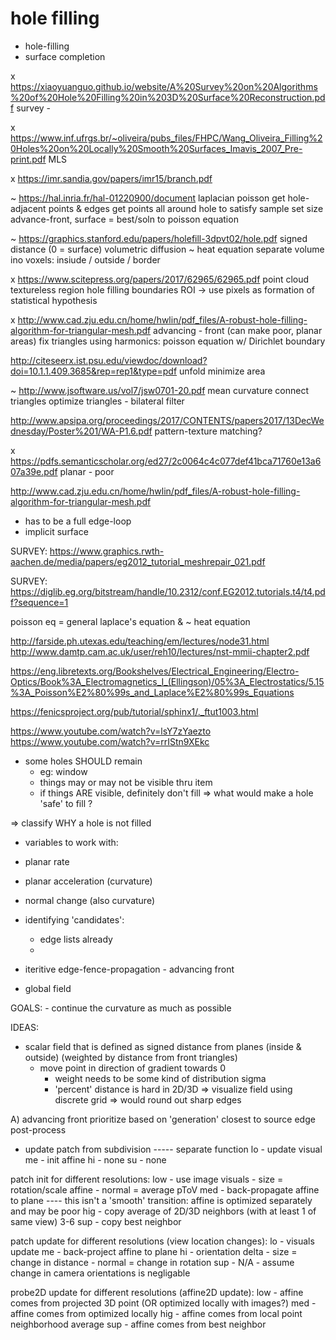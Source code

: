 
# hole filling

- hole-filling
- surface completion


x https://xiaoyuanguo.github.io/website/A%20Survey%20on%20Algorithms%20of%20Hole%20Filling%20in%203D%20Surface%20Reconstruction.pdf
survey - 

x https://www.inf.ufrgs.br/~oliveira/pubs_files/FHPC/Wang_Oliveira_Filling%20Holes%20on%20Locally%20Smooth%20Surfaces_Imavis_2007_Pre-print.pdf
MLS

x https://imr.sandia.gov/papers/imr15/branch.pdf

~ https://hal.inria.fr/hal-01220900/document
	laplacian
	poisson
	get hole-adjacent points & edges
	get points all around hole to satisfy sample set size
	advance-front, surface = best/soln to poisson equation


~ https://graphics.stanford.edu/papers/holefill-3dpvt02/hole.pdf
	signed distance (0 = surface)
	volumetric diffusion ~ heat equation
	separate volume ino voxels: insiude / outside / border


x https://www.scitepress.org/papers/2017/62965/62965.pdf
	point cloud
	textureless region hole filling
	boundaries
	ROI -> use pixels as formation of statistical hypothesis

x http://www.cad.zju.edu.cn/home/hwlin/pdf_files/A-robust-hole-filling-algorithm-for-triangular-mesh.pdf
	advancing - front (can make poor, planar areas)
	fix triangles using harmonics: poisson equation w/ Dirichlet boundary


http://citeseerx.ist.psu.edu/viewdoc/download?doi=10.1.1.409.3685&rep=rep1&type=pdf
unfold minimize area

~ http://www.jsoftware.us/vol7/jsw0701-20.pdf
mean curvature
connect triangles
optimize triangles - bilateral filter 

http://www.apsipa.org/proceedings/2017/CONTENTS/papers2017/13DecWednesday/Poster%201/WA-P1.6.pdf
pattern-texture matching?


x https://pdfs.semanticscholar.org/ed27/2c0064c4c077def41bca71760e13a607a39e.pdf
planar - poor






http://www.cad.zju.edu.cn/home/hwlin/pdf_files/A-robust-hole-filling-algorithm-for-triangular-mesh.pdf
- has to be a full edge-loop
- implicit surface













SURVEY:
https://www.graphics.rwth-aachen.de/media/papers/eg2012_tutorial_meshrepair_021.pdf

SURVEY:
https://diglib.eg.org/bitstream/handle/10.2312/conf.EG2012.tutorials.t4/t4.pdf?sequence=1






poisson eq = general laplace's equation & ~ heat equation

http://farside.ph.utexas.edu/teaching/em/lectures/node31.html
http://www.damtp.cam.ac.uk/user/reh10/lectures/nst-mmii-chapter2.pdf

https://eng.libretexts.org/Bookshelves/Electrical_Engineering/Electro-Optics/Book%3A_Electromagnetics_I_(Ellingson)/05%3A_Electrostatics/5.15%3A_Poisson%E2%80%99s_and_Laplace%E2%80%99s_Equations


https://fenicsproject.org/pub/tutorial/sphinx1/._ftut1003.html



https://www.youtube.com/watch?v=lsY7zYaezto
https://www.youtube.com/watch?v=rrIStn9XEkc







- some holes SHOULD remain
	- eg: window
	- things may or may not be visible thru item
	- if things ARE visible, definitely don't fill
=> what would make a hole 'safe' to fill ?

=> classify WHY a hole is not filled







- variables to work with:
- planar rate
- planar acceleration (curvature)
- normal change (also curvature)

- identifying 'candidates':
	- edge lists already
	- 

- iteritive edge-fence-propagation - advancing front
- global field 





GOALS:
	- continue the curvature as much as possible



IDEAS:

- scalar field that is defined as signed distance from planes (inside & outside) (weighted by distance from front triangles)
	- move point in direction of gradient towards 0
		- weight needs to be some kind of distribution sigma
		- 'percent' distance is hard in 2D/3D
	=> visualize field using discrete grid
	=> would round out sharp edges





A) 
	advancing front
	prioritize based on 'generation' closest to source edge
	post-process







- update patch from subdivision ----- separate function
	lo
		- update visual
	me
		- init affine
	hi
		- none
	su
		- none


patch init for different resolutions:
	low
		- use image visuals
			- size = rotation/scale affine
			- normal = average pToV
	med
		- back-propagate affine to plane  ---- this isn't a 'smooth' transition: affine is optimized separately and may be poor
	hig
		- copy average of 2D/3D neighbors (with at least 1 of same view) 3-6
	sup
		- copy best neighbor


patch update for different resolutions (view location changes):
	lo
		- visuals update
	me
		- back-project affine to plane
	hi
		- orientation delta
			- size = change in distance
			- normal = change in rotation
	sup
		- N/A - assume change in camera orientations is negligable


probe2D update for different resolutions (affine2D update):
	low
		- affine comes from projected 3D point (OR optimized locally with images?)
	med
		- affine comes from optimized locally
	hig
		- affine comes from local point neighborhood average
	sup
		- affine comes from best neighbor



